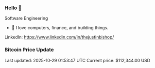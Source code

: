 ### Hello 🤙  

Software Engineering

- 🔭 I love computers, finance, and building things.
  
LinkedIn: https://www.linkedin.com/in/thejustinbishop/  
























































































































































































































































































































































































































































































































































































































































































































































































































































































































































































































































































































































































































































































### Bitcoin Price Update
Last updated: 2025-10-29 01:53:47 UTC
Current price: $112,344.00 USD
